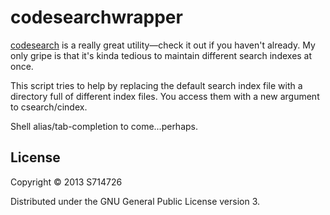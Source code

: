 codesearchwrapper
=================
[codesearch](http://code.google.com/p/codesearch/) is a really great
utility—check it out if you haven't already. My only gripe is that it's kinda
tedious to maintain different search indexes at once.

This script tries to help by replacing the default search index file with a
directory full of different index files. You access them with a new argument to
csearch/cindex.

Shell alias/tab-completion to come...perhaps.

License
-------
Copyright © 2013 S714726

Distributed under the GNU General Public License version 3.
